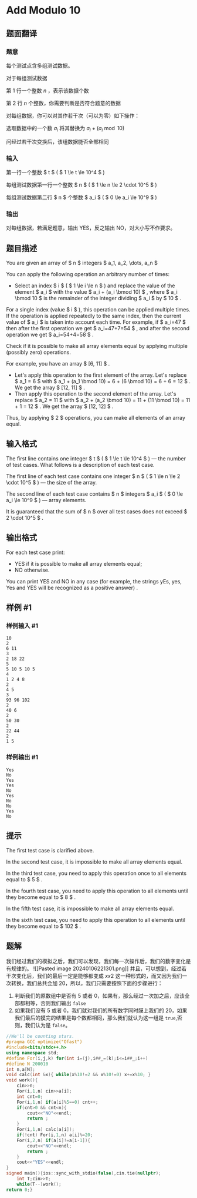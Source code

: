 # Add Modulo 10

## 题面翻译

### 题意
每个测试点含多组测试数据。

对于每组测试数据

第 1 行一个整数 $n$ ，表示该数据个数

第 2 行 $n$ 个整数，你需要判断是否符合题意的数据

对每组数据，你可以对其作若干次（可以为零）如下操作：

选取数据中的一个数  $a_i$  将其替换为 $a_i + (a_i \bmod 10)$ 

问经过若干次变换后，该组数据能否全部相同

### 输入

第一行一个整数 $ t $ ( $ 1 \le t \le 10^4 $ ) 

每组测试数据第一行一个整数 $ n $ ( $ 1 \le n \le 2 \cdot 10^5 $ ) 

每组测试数据第二行 $ n $ 个整数 $ a_i $ ( $ 0 \le a_i \le 10^9 $ ) 
### 输出

对每组数据，若满足题意，输出 YES，反之输出 NO，对大小写不作要求。

## 题目描述

You are given an array of $ n $ integers $ a_1, a_2, \dots, a_n $

You can apply the following operation an arbitrary number of times:

- Select an index $ i $ ( $ 1 \le i \le n $ ) and replace the value of the element $ a_i $ with the value $ a_i + (a_i \bmod 10) $ , where $ a_i \bmod 10 $ is the remainder of the integer dividing $ a_i $ by $ 10 $ .

For a single index (value $ i $ ), this operation can be applied multiple times. If the operation is applied repeatedly to the same index, then the current value of $ a_i $ is taken into account each time. For example, if $ a_i=47 $ then after the first operation we get $ a_i=47+7=54 $ , and after the second operation we get $ a_i=54+4=58 $ .

Check if it is possible to make all array elements equal by applying multiple (possibly zero) operations.

For example, you have an array $ [6, 11] $ .

- Let's apply this operation to the first element of the array. Let's replace $ a_1 = 6 $ with $ a_1 + (a_1 \bmod 10) = 6 + (6 \bmod 10) = 6 + 6 = 12 $ . We get the array $ [12, 11] $ .
- Then apply this operation to the second element of the array. Let's replace $ a_2 = 11 $ with $ a_2 + (a_2 \bmod 10) = 11 + (11 \bmod 10) = 11 + 1 = 12 $ . We get the array $ [12, 12] $ .

Thus, by applying $ 2 $ operations, you can make all elements of an array equal.

## 输入格式

The first line contains one integer $ t $ ( $ 1 \le t \le 10^4 $ ) — the number of test cases. What follows is a description of each test case.

The first line of each test case contains one integer $ n $ ( $ 1 \le n \le 2 \cdot 10^5 $ ) — the size of the array.

The second line of each test case contains $ n $ integers $ a_i $ ( $ 0 \le a_i \le 10^9 $ ) — array elements.

It is guaranteed that the sum of $ n $ over all test cases does not exceed $ 2 \cdot 10^5 $ .

## 输出格式

For each test case print:

- YES if it is possible to make all array elements equal;
- NO otherwise.

You can print YES and NO in any case (for example, the strings yEs, yes, Yes and YES will be recognized as a positive answer) .

## 样例 #1

### 样例输入 #1

```
10
2
6 11
3
2 18 22
5
5 10 5 10 5
4
1 2 4 8
2
4 5
3
93 96 102
2
40 6
2
50 30
2
22 44
2
1 5
```

### 样例输出 #1

```
Yes
No
Yes
Yes
No
Yes
No
No
Yes
No
```

## 提示

The first test case is clarified above.

In the second test case, it is impossible to make all array elements equal.

In the third test case, you need to apply this operation once to all elements equal to $ 5 $ .

In the fourth test case, you need to apply this operation to all elements until they become equal to $ 8 $ .

In the fifth test case, it is impossible to make all array elements equal.

In the sixth test case, you need to apply this operation to all elements until they become equal to $ 102 $ .

## 题解
我们经过我们的模拟之后，我们可以发现，我们每一次操作后，我们的数字变化是有规律的。
![[Pasted image 20240106221301.png]]
并且，可以想到，经过若干次变化后，我们的最后一定是能够都变成 $xx2$ 这一种形式的，而又因为我们一次转换，我们总共会加 20，所以，我们只需要按照下面的步骤进行：
1. 判断我们的原数组中是否有 5 或者 0，如果有，那么经过一次加之后，应该全部都相等，否则我们输出 `false`
2. 如果我们没有 5 或者 0，我们就对我们的所有数字同时膜上我们的 20，如果我们最后的摸完的结果是每个数都相同，那么我们就认为这一组是 `true`,否则，我们认为是 ``false``。
```cpp
//We'll be counting stars.
#pragma GCC optimize("Ofast")
#include<bits/stdc++.h>
using namespace std;
#define For(i,j,k) for(int i=(j),i##_=(k);i<=i##_;i++)
#define N 200010
int n,a[N];
void calc(int &x){ while(x%10!=2 && x%10!=0) x+=x%10; }
void work(){
	cin>>n;
	For(i,1,n) cin>>a[i];
	int cnt=0;
	For(i,1,n) if(a[i]%5==0) cnt++;
	if(cnt>0 && cnt<n){
		cout<<"NO"<<endl;
		return ;
	}
	For(i,1,n) calc(a[i]);
	if(!cnt) For(i,1,n) a[i]%=20;
	For(i,2,n) if(a[i]!=a[i-1]){
		cout<<"NO"<<endl;
		return ;
	}
	cout<<"YES"<<endl;
}
signed main(){ios::sync_with_stdio(false),cin.tie(nullptr);
	int T;cin>>T;
	while(T--)work();
return 0;}
```